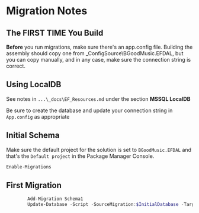 # Migration Notes

## **The FIRST TIME You Build**

**Before** you run migrations, make sure there's an app.config file.  Building the assembly should copy one
from _ConfigSource\BGoodMusic.EFDAL, but you can copy manually, and in any case, make sure the 
connection string is correct.

## Using LocalDB

See notes in `...\_docs\EF_Resources.md` under the section **MSSQL LocalDB**

Be sure to create the database and update your connection string in `App.config` as appropriate

## Initial Schema

Make sure the default project for the solution is set to `BGoodMusic.EFDAL` and that's the `Default project`
in the Package Manager Console.

```powershell
Enable-Migrations
```

## First Migration

```powershell
		Add-Migration Schema1
		Update-Database -Script -SourceMigration:$InitialDatabase -TargetMigration:Schema1
```
